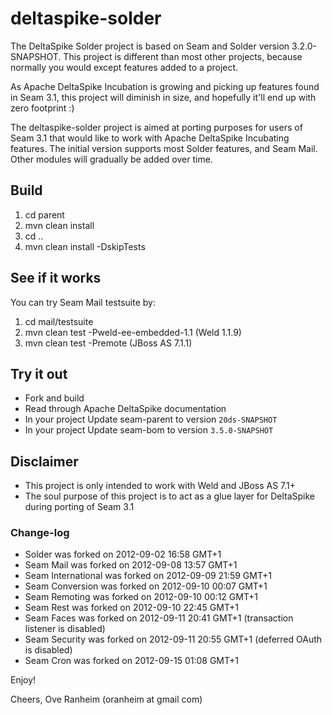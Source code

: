 deltaspike-solder
=================

The DeltaSpike Solder project is based on Seam and Solder version 3.2.0-SNAPSHOT. This project is different than most other projects,
because normally you would except features added to a project.

As Apache DeltaSpike Incubation is growing and picking up features found in Seam 3.1, this project will diminish in size, 
and hopefully it'll end up with zero footprint :)

The deltaspike-solder project is aimed at porting purposes for users of Seam 3.1 that would like to work with Apache DeltaSpike Incubating 
features. The initial version supports most Solder features, and Seam Mail. Other modules  will gradually be added over time.


Build
-----

1. cd parent
2. mvn clean install
3. cd ..
4. mvn clean install -DskipTests


See if it works
----------

You can try Seam Mail testsuite by:

1. cd mail/testsuite
2. mvn clean test -Pweld-ee-embedded-1.1 (Weld 1.1.9) 
3. mvn clean test -Premote (JBoss AS 7.1.1)


Try it out
-----

* Fork and build
* Read through Apache DeltaSpike documentation
* In your project Update seam-parent to version `20ds-SNAPSHOT`
* In your project Update seam-bom to version `3.5.0-SNAPSHOT`


Disclaimer
-----

* This project is only intended to work with Weld and JBoss AS 7.1+
* The soul purpose of this project is to act as a glue layer for DeltaSpike during porting of Seam 3.1 


### Change-log

* Solder was forked on 2012-09-02 16:58 GMT+1
* Seam Mail was forked on 2012-09-08 13:57 GMT+1
* Seam International was forked on 2012-09-09 21:59 GMT+1
* Seam Conversion was forked on 2012-09-10 00:07 GMT+1
* Seam Remoting was forked on 2012-09-10 00:12 GMT+1
* Seam Rest was forked on 2012-09-10 22:45 GMT+1
* Seam Faces was forked on 2012-09-11 20:41 GMT+1 (transaction listener is disabled) 
* Seam Security was forked on 2012-09-11 20:55 GMT+1 (deferred OAuth is disabled)
* Seam Cron was forked on 2012-09-15 01:08 GMT+1

Enjoy!

Cheers,
Ove Ranheim
(oranheim at gmail com)
